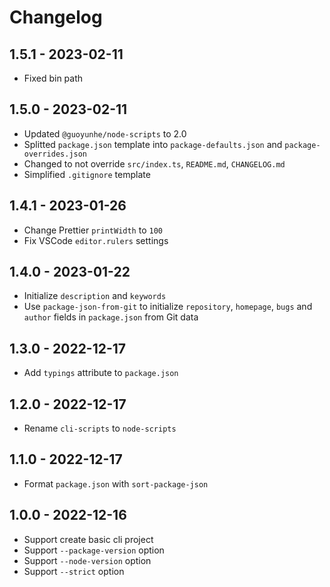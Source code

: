 # Changelog

## 1.5.1 - 2023-02-11

- Fixed bin path

## 1.5.0 - 2023-02-11

- Updated `@guoyunhe/node-scripts` to 2.0
- Splitted `package.json` template into `package-defaults.json` and `package-overrides.json`
- Changed to not override `src/index.ts`, `README.md`, `CHANGELOG.md`
- Simplified `.gitignore` template

## 1.4.1 - 2023-01-26

- Change Prettier `printWidth` to `100`
- Fix VSCode `editor.rulers` settings

## 1.4.0 - 2023-01-22

- Initialize `description` and `keywords`
- Use `package-json-from-git` to initialize `repository`, `homepage`, `bugs` and `author` fields in `package.json` from Git data

## 1.3.0 - 2022-12-17

- Add `typings` attribute to `package.json`

## 1.2.0 - 2022-12-17

- Rename `cli-scripts` to `node-scripts`

## 1.1.0 - 2022-12-17

- Format `package.json` with `sort-package-json`

## 1.0.0 - 2022-12-16

- Support create basic cli project
- Support `--package-version` option
- Support `--node-version` option
- Support `--strict` option
